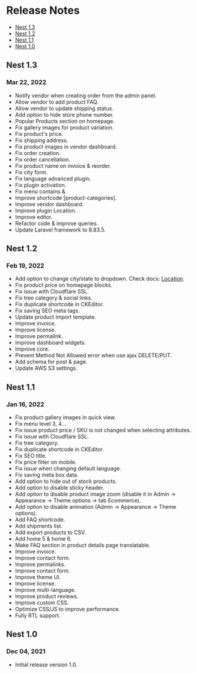 # Release Notes

- [Nest 1.3](#version_1_3)
- [Nest 1.2](#version_1_2)
- [Nest 1.1](#version_1_1)
- [Nest 1.0](#version_1_0)

<a name="version_1_3"></a>
## Nest 1.3
### Mar 22, 2022
- Notify vendor when creating order from the admin panel.
- Allow vendor to add product FAQ.
- Allow vendor to update shipping status.
- Add option to hide store phone number.
- Popular Products section on homepage.
- Fix gallery images for product variation.
- Fix product's price.
- Fix shipping address.
- Fix product images in vendor dashboard.
- Fix order creation.
- Fix order cancellation.
- Fix product name on invoice & reorder.
- Fix city form.
- Fix language advanced plugin.
- Fix plugin activation.
- Fix menu contains &amp;
- Improve shortcode [product-categories].
- Improve vendor dashboard.
- Improve plugin Location.
- Improve editor.
- Refactor code & improve queries.
- Update Laravel framework to 8.83.5.

<a name="version_1_2"></a>
## Nest 1.2
### Feb 19, 2022
- Add option to change city/state to dropdown. Check docs: [Location](usage-location.md).
- Fix product price on homepage blocks.
- Fix issue with Cloudflare SSL.
- Fix tree category & social links.
- Fix duplicate shortcode in CKEditor.
- Fix saving SEO meta tags.
- Update product import template.
- Improve invoice.
- Improve license.
- Improve permalink.
- Improve dashboard widgets.
- Improve core.
- Prevent Method Not Allowed error when use ajax DELETE/PUT.
- Add schema for post & page.
- Update AWS S3 settings.

<a name="version_1_1"></a>
## Nest 1.1
### Jan 16, 2022
- Fix product gallery images in quick view.
- Fix menu level 3, 4...
- Fix issue product price / SKU is not changed when selecting attributes.
- Fix issue with Cloudflare SSL.
- Fix tree category.
- Fix duplicate shortcode in CKEditor.
- Fix SEO title.
- Fix price filter on mobile.
- Fix issue when changing default language.
- Fix saving meta box data.
- Add option to hide out of stock products.
- Add option to disable sticky header.
- Add option to disable product image zoom (disable it in Admin -> Appearance -> Theme options -> tab Ecommerce).
- Add option to disable animation (Admin -> Appearance -> Theme options).
- Add FAQ shortcode.
- Add shipments list.
- Add export products to CSV.
- Add home 5 & home 6.
- Make FAQ section in product details page translatable.
- Improve invoice.
- Improve contact form.
- Improve permalinks.
- Improve contact form.
- Improve theme UI.
- Improve license.
- Improve multi-language.
- Improve product reviews.
- Improve custom CSS.
- Optimize CSS/JS to improve performance.
- Fully RTL support.

<a name="version_1_0"></a>
## Nest 1.0
### Dec 04, 2021
- Initial release version 1.0.
